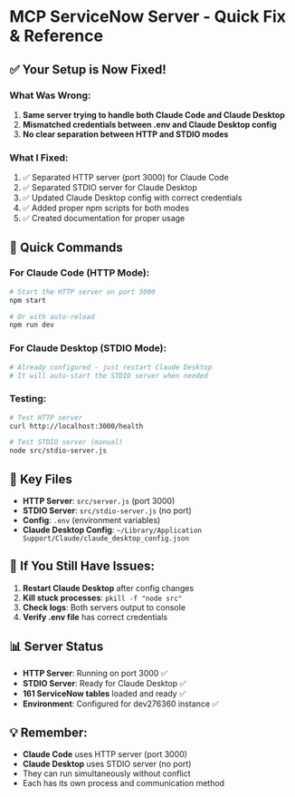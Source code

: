 # MCP ServiceNow Server - Quick Fix & Reference

## ✅ Your Setup is Now Fixed!

### What Was Wrong:
1. **Same server trying to handle both Claude Code and Claude Desktop**
2. **Mismatched credentials between .env and Claude Desktop config**
3. **No clear separation between HTTP and STDIO modes**

### What I Fixed:
1. ✅ Separated HTTP server (port 3000) for Claude Code
2. ✅ Separated STDIO server for Claude Desktop
3. ✅ Updated Claude Desktop config with correct credentials
4. ✅ Added proper npm scripts for both modes
5. ✅ Created documentation for proper usage

## 🚀 Quick Commands

### For Claude Code (HTTP Mode):
```bash
# Start the HTTP server on port 3000
npm start

# Or with auto-reload
npm run dev
```

### For Claude Desktop (STDIO Mode):
```bash
# Already configured - just restart Claude Desktop
# It will auto-start the STDIO server when needed
```

### Testing:
```bash
# Test HTTP server
curl http://localhost:3000/health

# Test STDIO server (manual)
node src/stdio-server.js
```

## 📁 Key Files

- **HTTP Server**: `src/server.js` (port 3000)
- **STDIO Server**: `src/stdio-server.js` (no port)
- **Config**: `.env` (environment variables)
- **Claude Desktop Config**: `~/Library/Application Support/Claude/claude_desktop_config.json`

## 🔧 If You Still Have Issues:

1. **Restart Claude Desktop** after config changes
2. **Kill stuck processes**: `pkill -f "node src"`
3. **Check logs**: Both servers output to console
4. **Verify .env file** has correct credentials

## 📊 Server Status

- **HTTP Server**: Running on port 3000 ✅
- **STDIO Server**: Ready for Claude Desktop ✅
- **161 ServiceNow tables** loaded and ready ✅
- **Environment**: Configured for dev276360 instance ✅

## 💡 Remember:

- **Claude Code** uses HTTP server (port 3000)
- **Claude Desktop** uses STDIO server (no port)
- They can run simultaneously without conflict
- Each has its own process and communication method